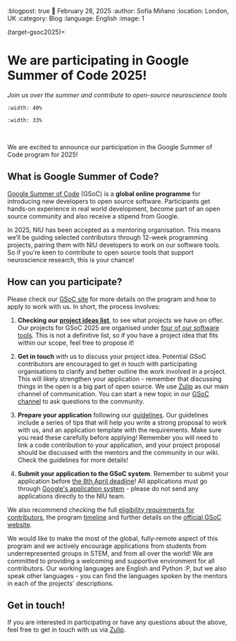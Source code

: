 :blogpost: true
:date: February 28, 2025
:author: Sofía Miñano
:location: London, UK
:category: Blog
:language: English
:image: 1

(target-gsoc2025)=
# We are participating in Google Summer of Code 2025!
*Join us over the summer and contribute to open-source neuroscience tools*

```{image} /_static/blog_images/gsoc2025/GSoC-icon.svg
:width: 40%
```
```{image} /_static/logo_light.png
:width: 33%
```

<br>

We are excited to announce our participation in the Google Summer of Code program for 2025!

## What is Google Summer of Code?
[Google Summer of Code](https://summerofcode.withgoogle.com/) (GSoC) is a **global online programme** for introducing new developers to open source software. Participants get hands-on experience in real world development, become part of an open source community and also receive a stipend from Google.

In 2025, NIU has been accepted as a mentoring organisation. This means we’ll be guiding selected contributors through 12-week programming projects, pairing them with NIU developers to work on our software tools. So if you’re keen to contribute to open source tools that support neuroscience research, this is your chance!


## How can you participate?
Please check our [GSoC site](../get-involved/gsoc/index.md) for more details on the program and how to apply to work with us. In short, the process involves:

1. **Checking our [project ideas list](../get-involved/gsoc/projects_2025/index.md)**, to see what projects we have on offer. Our projects for GSoC 2025 are organised under [four of our software tools](../get-involved/gsoc/index.md#gsoc-niu-projects-2025). This is not a definitive list, so if you have a project idea that fits within our scope, feel free to propose it!

2. **Get in touch** with us to discuss your project idea. Potential GSoC contributors are encouraged to get in touch with participating organisations to clarify and better outline the work involved in a project. This will likely strengthen your application - remember that discussing things in the open is a big part of open source. We use [Zulip](https://neuroinformatics.zulipchat.com/) as our main channel of communication. You can start a new topic in our [GSoC channel](https://neuroinformatics.zulipchat.com/#narrow/channel/487898-GSoC) to ask questions to the community. 

3. **Prepare your application** following our [guidelines](../get-involved/gsoc/guidelines.md). Our guidelines include a series of tips that will help you write a strong proposal to work with us, and an application template with the requirements. Make sure you read these carefully before applying! Remember you will need to link a code contribution to your application, and your project proposal should be discussed with the mentors and the community in our wiki. Check the guidelines for more details!

4. **Submit your application to the GSoC system**. Remember to submit your application before [the 8th April deadline](https://developers.google.com/open-source/gsoc/timeline#april_8_-_1800_utc)! All applications must go through [Google's application system](https://summerofcode.withgoogle.com/) - please do not send any applications directly to the NIU team.

We also recommend checking the full [eligibility requirements for contributors](https://summerofcode.withgoogle.com/rules#:~:text=from%20the%20Program.-,GSoC%20Contributors.,-Eligibility.), the program [timeline](https://developers.google.com/open-source/gsoc/timeline) and further details on the [official GSoC website](https://summerofcode.withgoogle.com/). 

We would like to make the most of the global, fully-remote aspect of this program and we actively encourage applications from students from underrepresented groups in STEM, and from all over the world! We are committed to providing a welcoming and supportive environment for all contributors. Our working languages are English and Python :P, but we also speak other languages - you can find the languages spoken by the mentors in each of the projects' descriptions.

## Get in touch!

If you are interested in participating or have any questions about the above, feel free to get in touch with us via [Zulip](https://neuroinformatics.zulipchat.com/).
